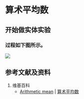 # 算术平均数

## 开始做实体实验

### 过程如下图所示。

![](/images/函数与解析几何/典型不等式/算术平均数/1a1.jpg)

## 参考文献及资料

1. 维基百科
	- [Arithmetic mean](https://en.wikipedia.org/wiki/Arithmetic_mean) | [算术平均数](https://zh.wikipedia.org/wiki/算术平均数) 
